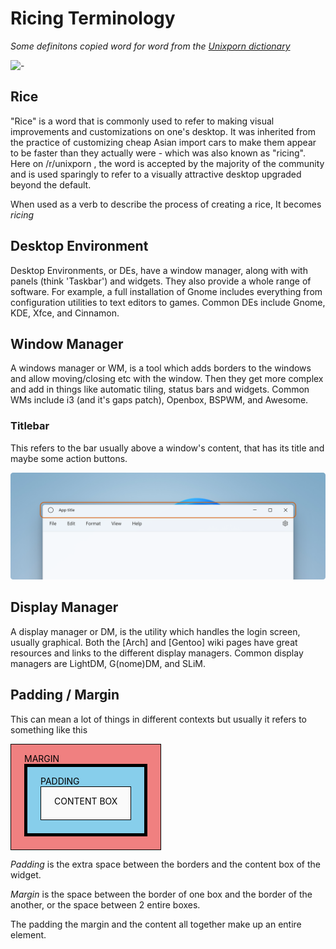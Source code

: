 <style>
	.cbox-example {
		display: inline-block;
		background: lightcoral;
		color: black;
	}

	.cbox-example *, .cbox-example {
		padding: 1em 1.5em 1.5em 1.5em;
		border: 1px solid;
	}

	.cbox-example > * {
		background: skyblue;
		border: 5px solid black;
	}

	.cbox-example > * > * {
		background: #fafafa;
	}
</style>

# Ricing Terminology
*Some definitons copied word for word from the [Unixporn dictionary](https://www.reddit.com/r/unixporn/wiki/themeing/dictionary/)*

![-](https://upload.wikimedia.org/wikipedia/commons/4/43/Poser.JPG)

## Rice

"Rice" is a word that is commonly used to refer to making visual improvements and customizations on one's desktop. It was inherited from the practice of customizing cheap Asian import cars to make them appear to be faster than they actually were - which was also known as "ricing". Here on /r/unixporn , the word is accepted by the majority of the community and is used sparingly to refer to a visually attractive desktop upgraded beyond the default.

When used as a verb to describe the process of creating a rice, It becomes *ricing*

## Desktop Environment
Desktop Environments, or DEs, have a window manager, along with with panels (think 'Taskbar') and widgets. They also provide a whole range of software. For example, a full installation of Gnome includes everything from configuration utilities to text editors to games. Common DEs include Gnome, KDE, Xfce, and Cinnamon.

## Window Manager
A windows manager or WM, is a tool which adds borders to the windows and allow moving/closing etc with the window. Then they get more complex and add in things like automatic tiling, status bars and widgets. Common WMs include i3 (and it's gaps patch), Openbox, BSPWM, and Awesome.

### Titlebar
This refers to the bar usually above a window's content, that has its title and maybe some action buttons.

![-](../embed/titlebar-eg.png)

## Display Manager
A display manager or DM, is the utility which handles the login screen, usually graphical. Both the [Arch] and [Gentoo] wiki pages have great resources and links to the different display managers. Common display managers are LightDM, G(nome)DM, and SLiM.

## Padding / Margin
This can mean a lot of things in different contexts but usually it refers to something like this

<div class="cbox-example">
	MARGIN
	<div>
		PADDING
		<div>
			CONTENT BOX
		</div>
	</div>
</div>

*Padding* is the extra space between the borders and the content box of the widget.

*Margin* is the space between the border of one box and the border of the another, or the space between 2 entire boxes.

The padding the margin and the content all together make up an entire element.